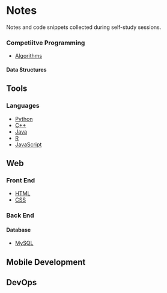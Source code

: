 # Notes
Notes and code snippets collected during self-study sessions.

### Competiitve Programming
- [Algorithms](https://github.com/argentumx/Notes/blob/master/docs/algorithms.md)
#### Data Structures

## Tools
### Languages
  - [Python](https://github.com/argentumx/Notes/blob/master/docs/python.md)
  - [C++](https://github.com/argentumx/Notes/blob/master/docs/c++.md)
  - [Java]()
  - [R]()
  - [JavaScript]()
  

## Web

### Front End
- [HTML]()
- [CSS]()


### Back End
#### Database
- [MySQL]()

## Mobile Development

## DevOps
